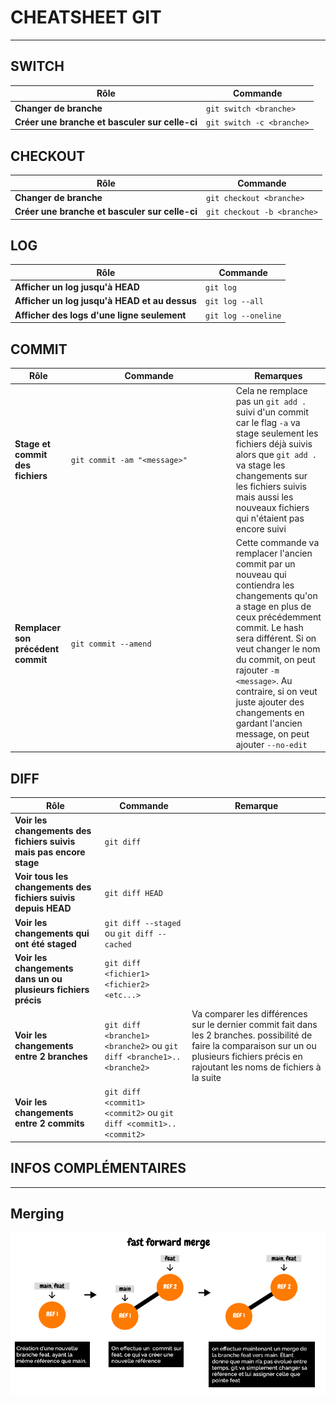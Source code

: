 # CHEATSHEET GIT
---

## SWITCH

| Rôle | Commande |
| - | - |
| **Changer de branche** | `git switch <branche>` |
| **Créer une branche et basculer sur celle-ci** | `git switch -c <branche>`

## CHECKOUT

| Rôle | Commande |
| - | - |
| **Changer de branche** | `git checkout <branche>` |
| **Créer une branche et basculer sur celle-ci** | `git checkout -b <branche>`

## LOG

| Rôle | Commande |
| - | - |
| **Afficher un log jusqu'à HEAD** | `git log` |
| **Afficher un log jusqu'à HEAD et au dessus** | `git log --all` |
| **Afficher des logs d'une ligne seulement** | `git log --oneline` |

## COMMIT

| Rôle | <div style="width:250px;">Commande</div> | Remarques |
| - | - | - |
| **Stage et commit des fichiers** | `git commit -am "<message>"` | Cela ne remplace pas un `git add .` suivi d'un commit car le flag `-a` va stage seulement les fichiers déjà suivis alors que `git add .` va stage les changements sur les fichiers suivis mais aussi les nouveaux fichiers qui n'étaient pas encore suivi |
| **Remplacer son précédent commit** | `git commit --amend` | Cette commande va remplacer l'ancien commit par un nouveau qui contiendra les changements qu'on a stage en plus de ceux précédemment commit. Le hash sera différent. Si on veut changer le nom du commit, on peut rajouter `-m <message>`. Au contraire, si on veut juste ajouter des changements en gardant l'ancien message, on peut ajouter `--no-edit`|

## DIFF

| Rôle | Commande | Remarque |
| - | - | - |
| **Voir les changements  des fichiers suivis mais pas encore stage** | `git diff` |
| **Voir tous les changements des fichiers suivis depuis HEAD** | `git diff HEAD` |
| **Voir les changements qui ont été staged** | `git diff --staged` ou `git diff --cached` |
| **Voir les changements dans un ou plusieurs fichiers précis** | `git diff <fichier1> <fichier2> <etc...>` |
| **Voir les changements entre 2 branches** | `git diff <branche1> <branche2>` ou `git diff <branche1>..<branche2>` | Va comparer les différences sur le dernier commit fait dans les 2 branches. possibilité de faire la comparaison sur un ou plusieurs fichiers précis en rajoutant les noms de fichiers à la suite|
|**Voir les changements entre 2 commits**| `git diff <commit1> <commit2>` ou `git diff <commit1>..<commit2>`|


## INFOS COMPLÉMENTAIRES
---

## Merging

 ![ffmerge](./screens/fast_foward_merge.png)



